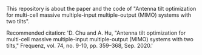 This repository is about the paper and the code of "Antenna tilt optimization for multi-cell massive multiple-input multiple-output (MIMO) systems with two tilts".

Recommended citation: 'D. Chu and A. Hu, "Antenna tilt optimization for multi-cell massive multiple-input multiple-output (MIMO) systems with two tilts," Frequenz, vol. 74, no. 9-10, pp. 359–368, Sep. 2020.'
